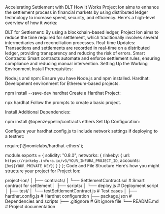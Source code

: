 Accelerating Settlement with DLT
How It Works
Project Ion aims to enhance the settlement process in financial markets by using distributed ledger technology to increase speed, security, and efficiency. Here’s a high-level overview of how it works:

DLT for Settlement: By using a blockchain-based ledger, Project Ion aims to reduce the time required for settlement, which traditionally involves several intermediaries and reconciliation processes.
Real-time Updates: Transactions and settlements are recorded in real-time on a distributed ledger, providing transparency and reducing the risk of errors.
Smart Contracts: Smart contracts automate and enforce settlement rules, ensuring compliance and reducing manual intervention.
Setting Up the Working Environment
Install Prerequisites:

Node.js and npm: Ensure you have Node.js and npm installed.
Hardhat: Development environment for Ethereum-based projects.

npm install --save-dev hardhat
Create a Hardhat Project:


npx hardhat
Follow the prompts to create a basic project.

Install Additional Dependencies:


npm install @openzeppelin/contracts ethers
Set Up Configuration:

Configure your hardhat.config.js to include network settings if deploying to a testnet:

require('@nomiclabs/hardhat-ethers');

module.exports = {
  solidity: "0.8.0",
  networks: {
    rinkeby: {
      url: `https://rinkeby.infura.io/v3/YOUR_INFURA_PROJECT_ID`,
      accounts: [`0x${YOUR_PRIVATE_KEY}`]
    }
  }
};
Code and File Structure
Here’s how you might structure your project for Project Ion:

project-ion/
│
├── contracts/
│   └── SettlementContract.sol    # Smart contract for settlement
│
├── scripts/
│   └── deploy.js                 # Deployment script
│
├── test/
│   └── testSettlementContract.js # Test cases
│
├── hardhat.config.js             # Hardhat configuration
├── package.json                  # Dependencies and scripts
├── .gitignore                    # Git ignore file
└── README.md                     # Project documentation
